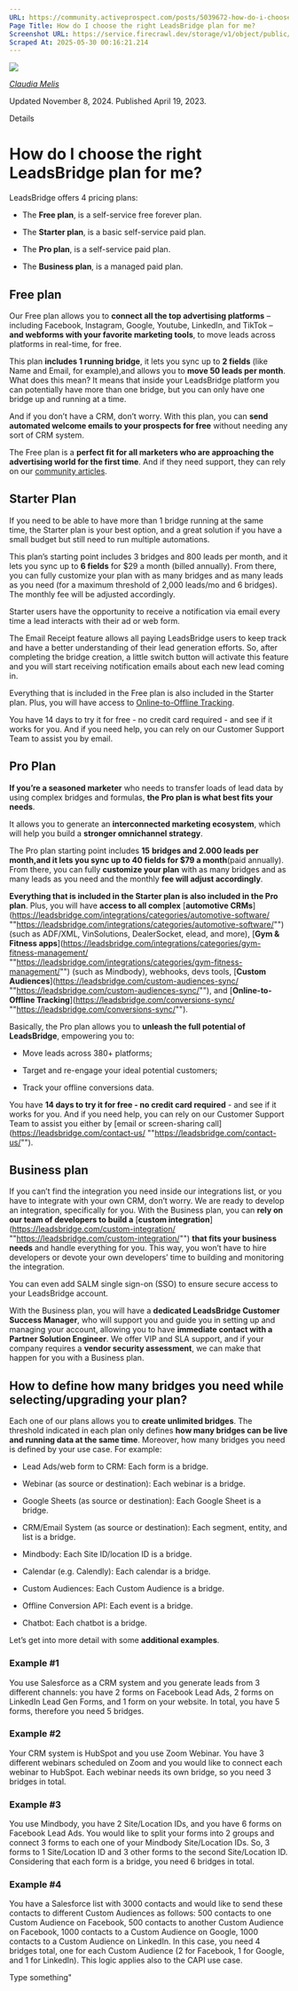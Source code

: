 ```yaml
---
URL: https://community.activeprospect.com/posts/5039672-how-do-i-choose-the-right-plan-for-me
Page Title: How do I choose the right LeadsBridge plan for me?
Screenshot URL: https://service.firecrawl.dev/storage/v1/object/public/media/screenshot-45162993-a009-4d6a-b611-7c283925911f.png
Scraped At: 2025-05-30 00:16:21.214
---
```


[![](https://content2.bloomfire.com/avatars/users/1451136/thumb/thumbnail.png?f=1623686660&Expires=1748567773&Signature=daq2ZUs-ce5e53PgoRM71vcEVURBBOKpu5i8R4sU7SfonYkc539CuH1dh1Xi5vKbSTCdJ3~GZVE75YgmniH5wEZ8iwq5E84m~ZEBi8aPX80MgzTb0TM8hCH5M2kr6Q9ck~o5UvxH9thDIBFXdzho~xhpJIrsDEcnjvX67mNqPve1mLh3GirtxtuKaEJVVRdeyYdyj5TmKT3n9d3i8weffwmJ7ZbhpI8bZ3dqEQO1K-XTs4KanA2hzS86lPXkNUdXNd0lvjLzAxWPpNwxAXaw~BuBhUPZuU0VFlAhDUoVyMjiJNouyWXe3p5hOeHQhvz2wZw225Gm7IulgXc0m91D~Q__&Key-Pair-Id=APKAIDFCFZ2UHE5LPIUA)](https://community.activeprospect.com/memberships/8017840-claudia-melis)

[_Claudia Melis_](https://community.activeprospect.com/memberships/8017840-claudia-melis)

Updated November 8, 2024. Published April 19, 2023.

Details

# How do I choose the right LeadsBridge plan for me?

LeadsBridge offers 4 pricing plans:

- The **Free plan**, is a self-service free forever plan.

- The **Starter plan**, is a basic self-service paid plan.

- The **Pro plan**, is a self-service paid plan.

- The **Business plan**, is a managed paid plan.


## Free plan

Our Free plan allows you to **connect all the top advertising platforms** – including Facebook, Instagram, Google, Youtube, LinkedIn, and TikTok – **and webforms with your favorite marketing tools**, to move leads across platforms in real-time, for free.

This plan **includes 1 running bridge**, it lets you sync up to **2 fields** (like Name and Email, for example),and allows you to **move 50 leads per month**. What does this mean? It means that inside your LeadsBridge platform you can potentially have more than one bridge, but you can only have one bridge up and running at a time.

And if you don’t have a CRM, don’t worry. With this plan, you can **send automated welcome emails to your prospects for free** without needing any sort of CRM system.

The Free plan is a **perfect fit for all marketers who are approaching the advertising world for the first time**. And if they need support, they can rely on our [community articles](https://community.activeprospect.com/).

## Starter Plan

If you need to be able to have more than 1 bridge running at the same time, the Starter plan is your best option, and a great solution if you have a small budget but still need to run multiple automations.

This plan’s starting point includes 3 bridges and 800 leads per month, and it lets you sync up to **6 fields** for $29 a month (billed annually). From there, you can fully customize your plan with as many bridges and as many leads as you need (for a maximum threshold of 2,000 leads/mo and 6 bridges). The monthly fee will be adjusted accordingly.

Starter users have the opportunity to receive a notification via email every time a lead interacts with their ad or web form.

The Email Receipt feature allows all paying LeadsBridge users to keep track and have a better understanding of their lead generation efforts. So, after completing the bridge creation, a little switch button will activate this feature and you will start receiving notification emails about each new lead coming in.

Everything that is included in the Free plan is also included in the Starter plan. Plus, you will have access to [Online-to-Offline Tracking](https://leadsbridge.com/conversions-sync/).

You have 14 days to try it for free - no credit card required \- and see if it works for you. And if you need help, you can rely on our Customer Support Team to assist you by email.

## Pro Plan

**If you’re a seasoned marketer** who needs to transfer loads of lead data by using complex bridges and formulas, **the Pro plan is what best fits your needs**.

It allows you to generate an **interconnected marketing ecosystem**, which will help you build a **stronger omnichannel strategy**.

The Pro plan starting point includes **15** **bridges and 2.000 leads per month,and it lets you sync up to 40 fields for $79 a month**(paid annually). From there, you can fully **customize your plan** with as many bridges and as many leads as you need and the monthly **fee will adjust accordingly**.

**Everything that is included in the Starter plan is also included in the Pro plan**. Plus, you will have **access to all complex** [**automotive CRMs**](https://leadsbridge.com/integrations/categories/automotive-software/ ""https://leadsbridge.com/integrations/categories/automotive-software/"") (such as ADF/XML, VinSolutions, DealerSocket, elead, and more), [**Gym & Fitness apps**](https://leadsbridge.com/integrations/categories/gym-fitness-management/ ""https://leadsbridge.com/integrations/categories/gym-fitness-management/"") (such as Mindbody), webhooks, devs tools, [**Custom Audiences**](https://leadsbridge.com/custom-audiences-sync/ ""https://leadsbridge.com/custom-audiences-sync/""), and [**Online-to-Offline Tracking**](https://leadsbridge.com/conversions-sync/ ""https://leadsbridge.com/conversions-sync/"").

Basically, the Pro plan allows you to **unleash the full potential of LeadsBridge**, empowering you to:

- Move leads across 380+ platforms;

- Target and re-engage your ideal potential customers;

- Track your offline conversions data.


You have **14 days to try it for free - no credit card required** \- and see if it works for you. And if you need help, you can rely on our Customer Support Team to assist you either by [email or screen-sharing call](https://leadsbridge.com/contact-us/ ""https://leadsbridge.com/contact-us/"").

## Business plan

If you can’t find the integration you need inside our integrations list, or you have to integrate with your own CRM, don’t worry. We are ready to develop an integration, specifically for you. With the Business plan, you can **rely on our team of developers to build a** [**custom integration**](https://leadsbridge.com/custom-integration/ ""https://leadsbridge.com/custom-integration/"") **that fits your business needs** and handle everything for you. This way, you won’t have to hire developers or devote your own developers’ time to building and monitoring the integration.

You can even add SALM single sign-on (SSO) to ensure secure access to your LeadsBridge account.

With the Business plan, you will have a **dedicated LeadsBridge Customer Success Manager**, who will support you and guide you in setting up and managing your account, allowing you to have **immediate contact with a Partner Solution Engineer**. We offer VIP and SLA support, and if your company requires a **vendor security assessment**, we can make that happen for you with a Business plan.

## How to define how many bridges you need while selecting/upgrading your plan?

Each one of our plans allows you to **create unlimited bridges**. The threshold indicated in each plan only defines **how many bridges can be live and running data at the same time**. Moreover, how many bridges you need is defined by your use case. For example:

- Lead Ads/web form to CRM: Each form is a bridge.

- Webinar (as source or destination): Each webinar is a bridge.

- Google Sheets (as source or destination): Each Google Sheet is a bridge.

- CRM/Email System (as source or destination): Each segment, entity, and list is a bridge.

- Mindbody: Each Site ID/location ID is a bridge.

- Calendar (e.g. Calendly): Each calendar is a bridge.

- Custom Audiences: Each Custom Audience is a bridge.

- Offline Conversion API: Each event is a bridge.

- Chatbot: Each chatbot is a bridge.


Let’s get into more detail with some **additional examples**.

### Example \#1

You use Salesforce as a CRM system and you generate leads from 3 different channels: you have 2 forms on Facebook Lead Ads, 2 forms on LinkedIn Lead Gen Forms, and 1 form on your website. In total, you have 5 forms, therefore you need 5 bridges.

### Example \#2

Your CRM system is HubSpot and you use Zoom Webinar. You have 3 different webinars scheduled on Zoom and you would like to connect each webinar to HubSpot. Each webinar needs its own bridge, so you need 3 bridges in total.

### Example \#3

You use Mindbody, you have 2 Site/Location IDs, and you have 6 forms on Facebook Lead Ads. You would like to split your forms into 2 groups and connect 3 forms to each one of your Mindbody Site/Location IDs. So, 3 forms to 1 Site/Location ID and 3 other forms to the second Site/Location ID. Considering that each form is a bridge, you need 6 bridges in total.

### Example \#4

You have a Salesforce list with 3000 contacts and would like to send these contacts to different Custom Audiences as follows: 500 contacts to one Custom Audience on Facebook, 500 contacts to another Custom Audience on Facebook, 1000 contacts to a Custom Audience on Google, 1000 contacts to a Custom Audience on LinkedIn. In this case, you need 4 bridges total, one for each Custom Audience (2 for Facebook, 1 for Google, and 1 for LinkedIn). This logic applies also to the CAPI use case.

Type something"

